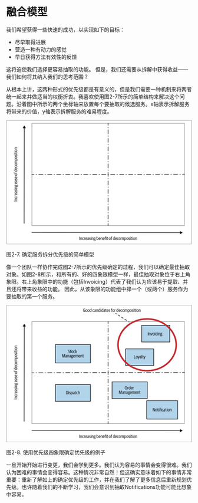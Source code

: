 # 融合模型

我们希望获得一些快速的成功，以实现如下的目标：
* 尽早取得进展
* 营造一种有动力的感觉
* 早日获得方法有效性的反馈

这将迫使我们选择更容易抽取的功能。 但是，我们还需要从拆解中获得收益——我们如何将其纳入我们的思考范围？

从根本上讲，这两种形式的优先级都是有意义的，但是我们需要一种机制来将两者统一起来并做适当的权衡折衷。我喜欢使用图2-7所示的简单结构来解决这个问题。沿着图中所示的两个坐标轴来放置每个要抽取的候选服务。x轴表示拆解服务将带来的价值，y轴表示拆解服务的难易程度。

![](../images/2_7.png)

图2-7. 确定服务拆分优先级的简单模型

像一个团队一样协作完成图2-7所示的优先级确定的过程，我们可以确定最佳抽取对象。如图2-8所示，和所有的、好的四象限模型一样，最佳抽取对象位于右上角象限。右上角象限中的功能（包括Invoicing）代表了我们认为应该易于提取、并且还将带来收益的功能。 因此，从该象限的功能组中择一个（或两个）服务作为要抽取的第一个服务。

![](../images/2_8.png)

图2-8. 使用优先级四象限确定优先级的例子 

一旦开始开始进行变更，我们会学到更多。我们认为容易的事情会变得很难。我们认为困难的事情会变得容易。这种情况非常自然！但这确实意味着如下的事情非常重要：重新了解如上的确定优先级的工作，并在我们了解了更多信息后重新规划优先级。也许随着我们的不断学习，我们会意识到抽取Notifications功能可能比想象中容易。
